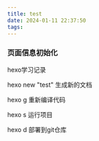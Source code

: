 ```yaml
---
title: test
date: 2024-01-11 22:37:50
tags:
---
```


### 页面信息初始化
hexo学习记录

hexo new "test" 生成新的文档

hexo g 重新编译代码

hexo s 运行项目

hexo d 部署到git仓库


